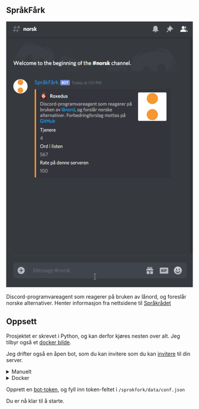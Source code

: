 ## SpråkFårk ##
![illustrerende gif](https://raw.githubusercontent.com/Roxedus/SprokFork/master/.assets/vis.gif)


Discord-programvareagent som reagerer på bruken av lånord, og foreslår norske alternativer.
Henter informasjon fra nettsidene til [Språkrådet](https://www.sprakradet.no/sprakhjelp/Skriverad/Avloeysarord/)

## Oppsett
Prosjektet er skrevet i Python, og kan derfor kjøres nesten over alt. Jeg tilbyr også et [docker bilde](https://hub.docker.com/r/si0972/sprokfork).

Jeg drifter også en åpen bot, som du kan invitere som du kan [invitere](https://discordapp.com/oauth2/authorize?client_id=532190477978697748&permissions=2048&scope=bot) til din server.

<details>
    <summary>Manuelt</summary>
  
For å sette opp programvaren, må du ha Python 3,6 eller nyere.
    
    
```bash
git clone https://github.com/Roxedus/SprokFork sprokfork
python -m pip install -r /sprokfork/requirements.txt
cp /sprokfork/data/conf.example.json /sprokfork/data/conf.json
```
 
</details>



<details>
  <summary>Docker</summary>
  
Eksempel docker-compose.yml

```yml
  fork:     
    container_name: SprokFork
    image: si0972/sprokfork:latest
    networks:
      - internal
    volumes:
      - ./sprokfork:/app/data
```
  
</details>


Opprett en [bot-token](https://discordapp.com/developers/docs/topics/oauth2#bots), og fyll inn token-feltet i `/sprokfork/data/conf.json`

Du er nå klar til å starte. 
